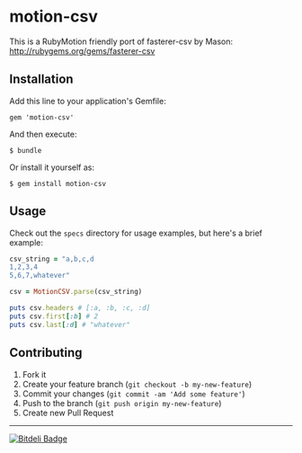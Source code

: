 # motion-csv

This is a RubyMotion friendly port of fasterer-csv by Mason: http://rubygems.org/gems/fasterer-csv

## Installation

Add this line to your application's Gemfile:

    gem 'motion-csv'

And then execute:

    $ bundle

Or install it yourself as:

    $ gem install motion-csv

## Usage

Check out the `specs` directory for usage examples, but here's a brief example:

```ruby
csv_string = "a,b,c,d
1,2,3,4
5,6,7,whatever"

csv = MotionCSV.parse(csv_string)

puts csv.headers # [:a, :b, :c, :d]
puts csv.first[:b] # 2
puts csv.last[:d] # "whatever"
```

## Contributing

1. Fork it
2. Create your feature branch (`git checkout -b my-new-feature`)
3. Commit your changes (`git commit -am 'Add some feature'`)
4. Push to the branch (`git push origin my-new-feature`)
5. Create new Pull Request

---
[![Bitdeli Badge](https://d2weczhvl823v0.cloudfront.net/markrickert/motion-csv/trend.png)](https://bitdeli.com/free "Bitdeli Badge")
